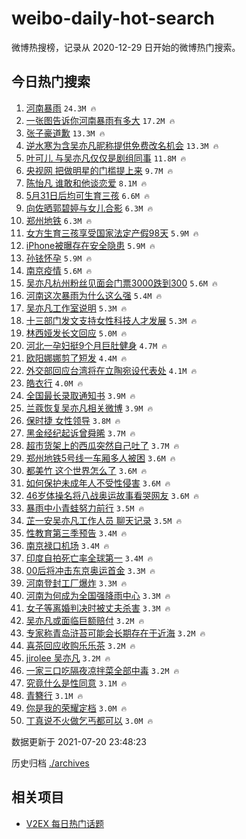 # weibo-daily-hot-search

微博热搜榜，记录从 2020-12-29 日开始的微博热门搜索。

## 今日热门搜索

<!-- BEGIN -->

1. [河南暴雨](https://s.weibo.com/weibo?q=%23%E6%B2%B3%E5%8D%97%E6%9A%B4%E9%9B%A8%23&Refer=top) `24.3M 🔥`
1. [一张图告诉你河南暴雨有多大](https://s.weibo.com/weibo?q=%23%E4%B8%80%E5%BC%A0%E5%9B%BE%E5%91%8A%E8%AF%89%E4%BD%A0%E6%B2%B3%E5%8D%97%E6%9A%B4%E9%9B%A8%E6%9C%89%E5%A4%9A%E5%A4%A7%23&Refer=top) `17.2M 🔥`
1. [张子豪道歉](https://s.weibo.com/weibo?q=%23%E5%BC%A0%E5%AD%90%E8%B1%AA%E9%81%93%E6%AD%89%23&Refer=top) `13.3M 🔥`
1. [逆水寒为含吴亦凡昵称提供免费改名机会](https://s.weibo.com/weibo?q=%E9%80%86%E6%B0%B4%E5%AF%92%E4%B8%BA%E5%90%AB%E5%90%B4%E4%BA%A6%E5%87%A1%E6%98%B5%E7%A7%B0%E6%8F%90%E4%BE%9B%E5%85%8D%E8%B4%B9%E6%94%B9%E5%90%8D%E6%9C%BA%E4%BC%9A&Refer=top) `13.3M 🔥`
1. [叶可儿 与吴亦凡仅仅是剧组同事](https://s.weibo.com/weibo?q=%E5%8F%B6%E5%8F%AF%E5%84%BF%20%E4%B8%8E%E5%90%B4%E4%BA%A6%E5%87%A1%E4%BB%85%E4%BB%85%E6%98%AF%E5%89%A7%E7%BB%84%E5%90%8C%E4%BA%8B&Refer=top) `11.8M 🔥`
1. [央视网 把做明星的门槛提上来](https://s.weibo.com/weibo?q=%E5%A4%AE%E8%A7%86%E7%BD%91%20%E6%8A%8A%E5%81%9A%E6%98%8E%E6%98%9F%E7%9A%84%E9%97%A8%E6%A7%9B%E6%8F%90%E4%B8%8A%E6%9D%A5&Refer=top) `9.7M 🔥`
1. [陈怡凡 谁敢和他谈恋爱](https://s.weibo.com/weibo?q=%E9%99%88%E6%80%A1%E5%87%A1%20%E8%B0%81%E6%95%A2%E5%92%8C%E4%BB%96%E8%B0%88%E6%81%8B%E7%88%B1&Refer=top) `8.1M 🔥`
1. [5月31日后均可生育三孩](https://s.weibo.com/weibo?q=%235%E6%9C%8831%E6%97%A5%E5%90%8E%E5%9D%87%E5%8F%AF%E7%94%9F%E8%82%B2%E4%B8%89%E5%AD%A9%23&Refer=top) `6.6M 🔥`
1. [向佐晒郭碧婷与女儿合影](https://s.weibo.com/weibo?q=%23%E5%90%91%E4%BD%90%E6%99%92%E9%83%AD%E7%A2%A7%E5%A9%B7%E4%B8%8E%E5%A5%B3%E5%84%BF%E5%90%88%E5%BD%B1%23&Refer=top) `6.3M 🔥`
1. [郑州地铁](https://s.weibo.com/weibo?q=%23%E9%83%91%E5%B7%9E%E5%9C%B0%E9%93%81%23&Refer=top) `6.3M 🔥`
1. [女方生育三孩享受国家法定产假98天](https://s.weibo.com/weibo?q=%23%E5%A5%B3%E6%96%B9%E7%94%9F%E8%82%B2%E4%B8%89%E5%AD%A9%E4%BA%AB%E5%8F%97%E5%9B%BD%E5%AE%B6%E6%B3%95%E5%AE%9A%E4%BA%A7%E5%81%8798%E5%A4%A9%23&Refer=top) `5.9M 🔥`
1. [iPhone被曝存在安全隐患](https://s.weibo.com/weibo?q=%23iPhone%E8%A2%AB%E6%9B%9D%E5%AD%98%E5%9C%A8%E5%AE%89%E5%85%A8%E9%9A%90%E6%82%A3%23&Refer=top) `5.9M 🔥`
1. [孙铱怀孕](https://s.weibo.com/weibo?q=%23%E5%AD%99%E9%93%B1%E6%80%80%E5%AD%95%23&Refer=top) `5.9M 🔥`
1. [南京疫情](https://s.weibo.com/weibo?q=%E5%8D%97%E4%BA%AC%E7%96%AB%E6%83%85&Refer=top) `5.6M 🔥`
1. [吴亦凡杭州粉丝见面会门票3000跌到300](https://s.weibo.com/weibo?q=%23%E5%90%B4%E4%BA%A6%E5%87%A1%E6%9D%AD%E5%B7%9E%E7%B2%89%E4%B8%9D%E8%A7%81%E9%9D%A2%E4%BC%9A%E9%97%A8%E7%A5%A83000%E8%B7%8C%E5%88%B0300%23&Refer=top) `5.6M 🔥`
1. [河南这次暴雨为什么这么强](https://s.weibo.com/weibo?q=%23%E6%B2%B3%E5%8D%97%E8%BF%99%E6%AC%A1%E6%9A%B4%E9%9B%A8%E4%B8%BA%E4%BB%80%E4%B9%88%E8%BF%99%E4%B9%88%E5%BC%BA%23&Refer=top) `5.4M 🔥`
1. [吴亦凡工作室说明](https://s.weibo.com/weibo?q=%23%E5%90%B4%E4%BA%A6%E5%87%A1%E5%B7%A5%E4%BD%9C%E5%AE%A4%E8%AF%B4%E6%98%8E%23&Refer=top) `5.3M 🔥`
1. [十三部门发文支持女性科技人才发展](https://s.weibo.com/weibo?q=%23%E5%8D%81%E4%B8%89%E9%83%A8%E9%97%A8%E5%8F%91%E6%96%87%E6%94%AF%E6%8C%81%E5%A5%B3%E6%80%A7%E7%A7%91%E6%8A%80%E4%BA%BA%E6%89%8D%E5%8F%91%E5%B1%95%23&Refer=top) `5.3M 🔥`
1. [林西娅发长文回应](https://s.weibo.com/weibo?q=%23%E6%9E%97%E8%A5%BF%E5%A8%85%E5%8F%91%E9%95%BF%E6%96%87%E5%9B%9E%E5%BA%94%23&Refer=top) `5.0M 🔥`
1. [河北一孕妇挺9个月巨肚健身](https://s.weibo.com/weibo?q=%23%E6%B2%B3%E5%8C%97%E4%B8%80%E5%AD%95%E5%A6%87%E6%8C%BA9%E4%B8%AA%E6%9C%88%E5%B7%A8%E8%82%9A%E5%81%A5%E8%BA%AB%23&Refer=top) `4.7M 🔥`
1. [欧阳娜娜剪了短发](https://s.weibo.com/weibo?q=%23%E6%AC%A7%E9%98%B3%E5%A8%9C%E5%A8%9C%E5%89%AA%E4%BA%86%E7%9F%AD%E5%8F%91%23&Refer=top) `4.4M 🔥`
1. [外交部回应台湾将在立陶宛设代表处](https://s.weibo.com/weibo?q=%23%E5%A4%96%E4%BA%A4%E9%83%A8%E5%9B%9E%E5%BA%94%E5%8F%B0%E6%B9%BE%E5%B0%86%E5%9C%A8%E7%AB%8B%E9%99%B6%E5%AE%9B%E8%AE%BE%E4%BB%A3%E8%A1%A8%E5%A4%84%23&Refer=top) `4.1M 🔥`
1. [皓衣行](https://s.weibo.com/weibo?q=%E7%9A%93%E8%A1%A3%E8%A1%8C&Refer=top) `4.0M 🔥`
1. [全国最长录取通知书](https://s.weibo.com/weibo?q=%23%E5%85%A8%E5%9B%BD%E6%9C%80%E9%95%BF%E5%BD%95%E5%8F%96%E9%80%9A%E7%9F%A5%E4%B9%A6%23&Refer=top) `3.9M 🔥`
1. [兰蔻恢复吴亦凡相关微博](https://s.weibo.com/weibo?q=%23%E5%85%B0%E8%94%BB%E6%81%A2%E5%A4%8D%E5%90%B4%E4%BA%A6%E5%87%A1%E7%9B%B8%E5%85%B3%E5%BE%AE%E5%8D%9A%23&Refer=top) `3.9M 🔥`
1. [保时捷 女性领导](https://s.weibo.com/weibo?q=%E4%BF%9D%E6%97%B6%E6%8D%B7%20%E5%A5%B3%E6%80%A7%E9%A2%86%E5%AF%BC&Refer=top) `3.8M 🔥`
1. [黑金经纪起诉曾舜晞](https://s.weibo.com/weibo?q=%23%E9%BB%91%E9%87%91%E7%BB%8F%E7%BA%AA%E8%B5%B7%E8%AF%89%E6%9B%BE%E8%88%9C%E6%99%9E%23&Refer=top) `3.7M 🔥`
1. [超市货架上的西瓜突然自己吐了](https://s.weibo.com/weibo?q=%23%E8%B6%85%E5%B8%82%E8%B4%A7%E6%9E%B6%E4%B8%8A%E7%9A%84%E8%A5%BF%E7%93%9C%E7%AA%81%E7%84%B6%E8%87%AA%E5%B7%B1%E5%90%90%E4%BA%86%23&Refer=top) `3.7M 🔥`
1. [郑州地铁5号线一车厢多人被困](https://s.weibo.com/weibo?q=%23%E9%83%91%E5%B7%9E%E5%9C%B0%E9%93%815%E5%8F%B7%E7%BA%BF%E4%B8%80%E8%BD%A6%E5%8E%A2%E5%A4%9A%E4%BA%BA%E8%A2%AB%E5%9B%B0%23&Refer=top) `3.6M 🔥`
1. [都美竹 这个世界怎么了](https://s.weibo.com/weibo?q=%E9%83%BD%E7%BE%8E%E7%AB%B9%20%E8%BF%99%E4%B8%AA%E4%B8%96%E7%95%8C%E6%80%8E%E4%B9%88%E4%BA%86&Refer=top) `3.6M 🔥`
1. [如何保护未成年人不受性侵害](https://s.weibo.com/weibo?q=%23%E5%A6%82%E4%BD%95%E4%BF%9D%E6%8A%A4%E6%9C%AA%E6%88%90%E5%B9%B4%E4%BA%BA%E4%B8%8D%E5%8F%97%E6%80%A7%E4%BE%B5%E5%AE%B3%23&Refer=top) `3.6M 🔥`
1. [46岁体操名将八战奥运故事看哭网友](https://s.weibo.com/weibo?q=%2346%E5%B2%81%E4%BD%93%E6%93%8D%E5%90%8D%E5%B0%86%E5%85%AB%E6%88%98%E5%A5%A5%E8%BF%90%E6%95%85%E4%BA%8B%E7%9C%8B%E5%93%AD%E7%BD%91%E5%8F%8B%23&Refer=top) `3.6M 🔥`
1. [暴雨中小青蛙努力前行](https://s.weibo.com/weibo?q=%23%E6%9A%B4%E9%9B%A8%E4%B8%AD%E5%B0%8F%E9%9D%92%E8%9B%99%E5%8A%AA%E5%8A%9B%E5%89%8D%E8%A1%8C%23&Refer=top) `3.5M 🔥`
1. [芷一安吴亦凡工作人员 聊天记录](https://s.weibo.com/weibo?q=%E8%8A%B7%E4%B8%80%E5%AE%89%E5%90%B4%E4%BA%A6%E5%87%A1%E5%B7%A5%E4%BD%9C%E4%BA%BA%E5%91%98%20%E8%81%8A%E5%A4%A9%E8%AE%B0%E5%BD%95&Refer=top) `3.5M 🔥`
1. [性教育第三季预告](https://s.weibo.com/weibo?q=%23%E6%80%A7%E6%95%99%E8%82%B2%E7%AC%AC%E4%B8%89%E5%AD%A3%E9%A2%84%E5%91%8A%23&Refer=top) `3.4M 🔥`
1. [南京禄口机场](https://s.weibo.com/weibo?q=%23%E5%8D%97%E4%BA%AC%E7%A6%84%E5%8F%A3%E6%9C%BA%E5%9C%BA%23&Refer=top) `3.4M 🔥`
1. [印度自拍死亡率全球第一](https://s.weibo.com/weibo?q=%23%E5%8D%B0%E5%BA%A6%E8%87%AA%E6%8B%8D%E6%AD%BB%E4%BA%A1%E7%8E%87%E5%85%A8%E7%90%83%E7%AC%AC%E4%B8%80%23&Refer=top) `3.4M 🔥`
1. [00后将冲击东京奥运首金](https://s.weibo.com/weibo?q=%2300%E5%90%8E%E5%B0%86%E5%86%B2%E5%87%BB%E4%B8%9C%E4%BA%AC%E5%A5%A5%E8%BF%90%E9%A6%96%E9%87%91%23&Refer=top) `3.3M 🔥`
1. [河南登封工厂爆炸](https://s.weibo.com/weibo?q=%23%E6%B2%B3%E5%8D%97%E7%99%BB%E5%B0%81%E5%B7%A5%E5%8E%82%E7%88%86%E7%82%B8%23&Refer=top) `3.3M 🔥`
1. [河南为何成为全国强降雨中心](https://s.weibo.com/weibo?q=%23%E6%B2%B3%E5%8D%97%E4%B8%BA%E4%BD%95%E6%88%90%E4%B8%BA%E5%85%A8%E5%9B%BD%E5%BC%BA%E9%99%8D%E9%9B%A8%E4%B8%AD%E5%BF%83%23&Refer=top) `3.3M 🔥`
1. [女子等离婚判决时被丈夫杀害](https://s.weibo.com/weibo?q=%23%E5%A5%B3%E5%AD%90%E7%AD%89%E7%A6%BB%E5%A9%9A%E5%88%A4%E5%86%B3%E6%97%B6%E8%A2%AB%E4%B8%88%E5%A4%AB%E6%9D%80%E5%AE%B3%23&Refer=top) `3.3M 🔥`
1. [吴亦凡或面临巨额赔付](https://s.weibo.com/weibo?q=%23%E5%90%B4%E4%BA%A6%E5%87%A1%E6%88%96%E9%9D%A2%E4%B8%B4%E5%B7%A8%E9%A2%9D%E8%B5%94%E4%BB%98%23&Refer=top) `3.2M 🔥`
1. [专家称青岛浒苔可能会长期存在于近海](https://s.weibo.com/weibo?q=%23%E4%B8%93%E5%AE%B6%E7%A7%B0%E9%9D%92%E5%B2%9B%E6%B5%92%E8%8B%94%E5%8F%AF%E8%83%BD%E4%BC%9A%E9%95%BF%E6%9C%9F%E5%AD%98%E5%9C%A8%E4%BA%8E%E8%BF%91%E6%B5%B7%23&Refer=top) `3.2M 🔥`
1. [喜茶回应收购乐乐茶](https://s.weibo.com/weibo?q=%23%E5%96%9C%E8%8C%B6%E5%9B%9E%E5%BA%94%E6%94%B6%E8%B4%AD%E4%B9%90%E4%B9%90%E8%8C%B6%23&Refer=top) `3.2M 🔥`
1. [jirolee 吴亦凡](https://s.weibo.com/weibo?q=jirolee%20%E5%90%B4%E4%BA%A6%E5%87%A1&Refer=top) `3.2M 🔥`
1. [一家三口吃隔夜凉拌菜全部中毒](https://s.weibo.com/weibo?q=%23%E4%B8%80%E5%AE%B6%E4%B8%89%E5%8F%A3%E5%90%83%E9%9A%94%E5%A4%9C%E5%87%89%E6%8B%8C%E8%8F%9C%E5%85%A8%E9%83%A8%E4%B8%AD%E6%AF%92%23&Refer=top) `3.2M 🔥`
1. [究竟什么是性同意](https://s.weibo.com/weibo?q=%23%E7%A9%B6%E7%AB%9F%E4%BB%80%E4%B9%88%E6%98%AF%E6%80%A7%E5%90%8C%E6%84%8F%23&Refer=top) `3.1M 🔥`
1. [青簪行](https://s.weibo.com/weibo?q=%E9%9D%92%E7%B0%AA%E8%A1%8C&Refer=top) `3.1M 🔥`
1. [你是我的荣耀定档](https://s.weibo.com/weibo?q=%23%E4%BD%A0%E6%98%AF%E6%88%91%E7%9A%84%E8%8D%A3%E8%80%80%E5%AE%9A%E6%A1%A3%23&Refer=top) `3.0M 🔥`
1. [丁真说不火做乞丐都可以](https://s.weibo.com/weibo?q=%23%E4%B8%81%E7%9C%9F%E8%AF%B4%E4%B8%8D%E7%81%AB%E5%81%9A%E4%B9%9E%E4%B8%90%E9%83%BD%E5%8F%AF%E4%BB%A5%23&Refer=top) `3.0M 🔥`

数据更新于 2021-07-20 23:48:23

<!-- END -->

历史归档 [./archives](./archives)

## 相关项目

- [V2EX 每日热门话题](https://github.com/boojack/v2ex-daily-hot-topic)
